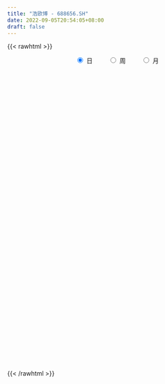 ```yaml
---
title: "浩欧博 - 688656.SH"
date: 2022-09-05T20:54:05+08:00
draft: false
---
```

{{< rawhtml >}}
    <div style="text-align: center">
        <label style="padding: 1rem;"><input style="margin-right: .5rem" type="radio" name="period" value="D" checked onclick="period_change(this)">日</label>
        <label style="padding: 1rem;"><input style="margin-right: .5rem" type="radio" name="period" value="W" onclick="period_change(this)">周</label>
        <label style="padding: 1rem;"><input style="margin-right: .5rem" type="radio" name="period" value="M" onclick="period_change(this)">月</label>
    </div>
    <div id="chart" style="height: 700px;"></div> 
    <script type="text/javascript">
        const D_v = [106938.63,86771.51,50455.41,55308.6,21034.96,28746.62,25458.85,25632.05,30503.75,17574.88,21785.47,12083.32,10961.25,22824.81,11603.17,21672.1,13607.01,10010.57,6517.27,9698.23,5530.31,6656.18,7438.11,7875.12,7034.29,8168.08,4395.05,6886.35,22790.47,27637.16,12638.19,9089.54,4117.82,7845.84,3503.39,5555.08,3936.27,1883.29,1987.29,1801.5,1339.53,2097.97,3035.4,1618.72,1981.7,8777.49,4596.33,5133.61,2124.32,2911.19,1692.29,2631.56,3484.88,2936.16,1909.68,1959.59,1095.56,1113.61,1912.0,3148.49,2379.1,1770.62,2689.6,4651.38,7385.64,6869.46,10470.73,9609.78,4886.67,5806.99,5048.98,4496.98,6642.95,4469.94,3022.97,5428.71,7508.45,5360.52,7056.73,10674.51,4937.72,6590.9,10056.84,5069.79,6926.53,5824.84,8679.08,8288.02,10094.78,6882.76,6838.73,7675.23,7810.35,6276.57,4318.59,4994.53,5764.84,5068.56,5515.96,3425.09,3723.95,4743.94,3657.74,6859.0,10247.34,9498.35,11815.22,6876.01,5971.15,7485.53,6154.94,6435.02,7148.07,10561.1,9917.28,11906.14,8601.13,5694.95,9937.59,9252.76,6957.85,7233.23,7847.06,4118.75,6128.79,4144.72,8344.81,8208.12,6331.82,7294.77,8408.46,5323.3,6976.72,6691.57,6219.98,7875.13,5869.01,6692.28,7911.71,6066.91,3076.23,3330.92,4056.1,3496.38,4572.7,4418.95,11756.72,18974.55,13221.12,6181.66,4927.94,7848.42,6045.1,4738.62,4828.15,3610.49,5643.09,3642.27,5508.09,4599.96,4010.37,3054.16,2690.78,4485.64,3995.18,3762.64,4400.06,4930.66,2607.89,1688.35,2169.61,6176.9,2872.19,4864.8,1501.51,1167.75,2138.48,3573.47,6494.06,3665.11,4223.66,2671.15,2310.92,3750.76,20073.22,5272.56,6539.45,4655.14,4903.37,4260.64,11107.61,15529.18,13197.88,10808.23,3515.92,2946.61,2614.87,2999.29,2354.78,2215.66,3771.65,5036.33,3222.33,4971.19,3139.4,3339.91,4466.29,2189.83,2955.85,2727.24,2237.95,3577.68,2474.76,3377.84,2011.67,4737.27,4574.59,3897.67,1579.71,1394.83,2874.38,3337.04,1672.5,2178.76,1772.83,1578.12,1996.98,4122.19,1536.29,5339.5,2245.63,1522.57,1436.96,1392.23,1988.89,3493.8,4092.97,5247.05,4823.1,3958.68,13975.95,5995.25,5509.8,5548.71,7194.1,5344.6,7448.62,5997.14,4832.45,9700.88,4696.52,5454.8,3404.98,2140.59,3157.18,10165.03,6828.64,2848.61,4134.97,4044.68,1516.9,2234.66,1614.3,2853.04,1865.83,1925.56,1624.33,2304.53,2510.69,3520.04,1634.01,2904.77,2450.13,1684.01,2716.6,1934.4,8024.41,4497.2,2458.68,2588.92,2706.15,2394.33,3864.58,3096.11,3819.11,4522.5,1958.93,3513.63,2208.97,1491.14,1981.41,1695.59,1984.65,1832.9,2527.05,3559.29,1933.39,2142.82,1830.61,2469.06,1705.61,1781.64,2309.8,2617.36,1822.64,1797.74,1655.95,1276.45,3730.05,6273.06,3021.01,3068.91,2577.88,2679.39,1632.68,2581.37,2751.25,3835.71,1644.39,1609.31,1305.27,4721.09,2793.08,1745.41,1208.76,1928.15,4812.88,1516.65,1352.91,950.81,1051.94,2173.97,1718.47,2040.21,3274.53,1529.26,1549.09,2011.1,1002.07,1682.63,1698.55,1223.58,1327.32,1136.08,1457.77,2394.09,8600.01,5312.21,4360.26,2659.95,5404.33,2176.59,3764.16,1788.71,2172.27,2479.06,2955.85,1337.85,3064.11,2363.87,2504.0,1396.71,3098.94,4818.68,3361.77,2348.22,1276.03,2170.62,1936.69,2351.43,2776.15,1795.33,3553.9,2929.87,1702.23,3603.82,1980.62,1531.08,2162.74,6103.72,3143.66,7623.71,9063.8,10836.12,8846.07,3548.7,4849.65,4672.24,3700.72,1910.25,2103.08,3812.87,4422.26,3221.25,2403.59,2816.19,4654.92,2986.03,2523.39,2499.46]
const D_histogram = [0.0,0.8302678063,0.8578854003,1.0497379836,0.7468721047,0.8813656923,1.2158345167,2.1499262986,2.7071799632,2.5237965988,2.6075786766,2.3022004813,1.7713235347,0.9403820631,0.1446623064,-0.721615026,-1.0764333033,-1.2529986034,-1.340188247,-1.4600984477,-1.4262539365,-1.3015823575,-0.7585140158,-0.0616290315,0.3308749866,0.5629613794,0.6650972414,0.4606561963,1.2422273183,0.8851431307,0.5732728075,0.1005672873,-0.3979798727,-1.0809643807,-1.5304917094,-2.0083031532,-2.1474710989,-2.1426041824,-2.2355600529,-2.0518383652,-1.7915524198,-1.3052148584,-1.0041225498,-0.86390419,-0.9045666371,-1.4590123753,-1.3413649869,-1.289948744,-1.3314924781,-1.3967330676,-1.2545192265,-1.0092089313,-0.6868647966,-0.3137007063,-0.0641003437,0.1959462111,0.3399715372,0.2338352862,0.2018480149,0.45495437,0.4072159314,0.3958500281,0.4203770318,0.5704562893,0.984067377,1.1987818972,1.6188211536,1.7774463438,1.8249497243,1.8880519081,1.6150863283,1.3961024853,1.0054616704,0.5637065756,0.1322084238,-0.1090836691,-0.4671496242,-0.4612045148,-0.3061368761,-0.0414207434,0.0491330771,0.0977803294,0.4313712321,0.6545018314,0.6165199769,0.5271447046,0.7140891968,0.7545587549,0.9686899302,1.1812330435,1.1881318452,0.971169701,0.7200587239,0.407374105,0.4289381941,0.1065102204,-0.2444727027,-0.4048585459,-0.7568160588,-0.9304268374,-1.229920632,-1.3677267948,-1.2936551973,-0.987523446,-1.0264560012,-1.0698803617,-1.4177300345,-1.4633089115,-1.2294664965,-1.2166794746,-0.9784967949,-0.6852392409,-0.3731875994,0.1246745809,0.27610347,0.8029896285,0.8401421753,0.7132573568,0.5313407845,0.2702880484,0.1513925312,-0.1303373117,-0.4671539145,-0.5504660688,-0.637743194,-0.5925650484,-0.7500110232,-1.0008823307,-1.299983938,-1.5519607853,-1.6970276901,-1.6289577272,-1.4009880784,-1.1702603675,-0.8393799725,-0.6424001611,-0.4775817079,-0.4598119528,-0.1754377176,0.0815657195,0.2828663321,0.3940220851,0.3653705656,0.5063067713,0.5554567319,0.5891830497,0.7039432363,0.3557994601,0.1733831316,0.017216924,-0.0288332972,0.0419253356,-0.0246765764,0.020818083,-0.0171075153,0.0446793089,0.0092698708,0.0226266437,0.1583329906,0.3236839049,0.3961014882,0.4253546911,0.4307939158,0.3568605134,0.317288673,0.2591237686,0.1515584687,0.1134115953,0.083501836,0.0984231399,0.1078901515,0.2752932046,0.3031791022,0.1827532674,0.1545925371,0.1987873805,0.256207327,0.3783111191,0.5579450747,0.7138098425,0.8086028699,0.7147153933,0.7247539747,0.6981977405,0.899946968,0.967323142,0.9115550086,0.8336932628,0.6261024764,0.3543133982,0.3677945312,0.5502362282,0.6828950417,0.599703506,0.5061070832,0.3995312112,0.2129151463,0.2228305942,0.2113107832,0.1903070945,0.1863625771,0.2062941472,0.0954478343,0.1590290986,0.2057127802,0.220382165,0.1384094766,0.0470701608,-0.005253972,-0.0476000207,-0.1126343151,-0.136530933,-0.1943443277,-0.3388655542,-0.4636529916,-0.5805987056,-0.7706912596,-0.9144990521,-0.9213942802,-0.8463956285,-0.6856938576,-0.6210880162,-0.508279843,-0.4057523922,-0.3153949188,-0.2947572648,-0.3558811131,-0.1260025307,-0.0107576494,-0.0984623806,-0.1483676182,-0.1167433999,-0.0328571035,0.036705646,0.1324891947,0.3095837611,0.3942743869,0.527390671,0.5780180452,0.5863732876,0.6883504556,0.6334095706,0.7112955031,0.6306052599,0.6358336993,0.474934617,0.1713134285,0.0803039657,-0.2347029028,-0.7087967814,-1.0748928749,-1.1372294382,-1.1698797535,-1.2089014532,-1.0811897742,-1.3503430518,-1.4809139811,-1.4020850444,-1.3722726715,-1.3645981151,-1.2647066155,-1.0876712721,-0.8531307083,-0.6114046554,-0.4345271155,-0.2472267776,-0.1449735314,0.0342374323,0.1303196958,0.2436313511,0.3369960739,0.3534837798,0.3909540938,0.3385268488,0.3504311616,0.2882772364,-0.0002123068,-0.1774011621,-0.1928112503,-0.0653691353,0.0238246753,-0.0828870779,-0.1023891959,0.0189031877,0.1690727448,0.3922639548,0.4871709317,0.5064352978,0.5067566811,0.4474462269,0.3509344937,0.3144990765,0.2798972831,0.3025039011,0.260813897,0.2423181609,0.192190533,0.0740104257,-0.0795207922,-0.1359370623,-0.2450026271,-0.1944443638,-0.160915942,-0.0762728631,0.0061503019,0.0751891719,0.0592963853,0.0240532447,-0.0802378922,-0.358726784,-0.4540143339,-0.4424847968,-0.2691501214,-0.1228493705,0.0074140079,0.1188654225,0.3087771493,0.4459477684,0.549512287,0.6278843864,0.630681881,0.6898257217,0.6838871946,0.6844103149,0.6790998419,0.689285216,0.6068844,0.5025739136,0.3760899979,0.3027464743,0.2448052581,0.2934474659,0.3744047126,0.5043425047,0.6697828343,0.6685867818,0.566590541,0.3754758299,0.2442416504,0.1217625493,0.0121903504,-0.0484761657,-0.0822187642,-0.0556482555,-0.0506147699,-0.1115592599,0.1329306416,0.186875265,0.2508767476,0.2981095132,0.212337469,0.0574237652,-0.0741243887,-0.2197004442,-0.23638698,-0.2308631563,-0.2341560527,-0.2601377362,-0.2939181661,-0.2580320142,-0.3412319922,-0.3343894726,-0.3409060452,-0.4255148414,-0.4521950777,-0.4426902554,-0.374894902,-0.2911326021,-0.2712893678,-0.235771713,-0.226853873,-0.1758464728,-0.043295357,0.0090714661,0.0320270324,-0.0515201949,-0.0990449989,-0.1091492175,-0.0178011119,0.1847177832,0.3290926662,0.499543177,0.6309529874,0.8686885615,0.8306018638,0.7486502484,0.605418598,0.5052112203,0.3365166255,0.1846641375,0.0451638374,-0.1304385829,-0.3306536273,-0.4386814853,-0.4695018255,-0.4996602008,-0.5477437199,-0.6071223954,-0.5357052558,-0.4850243891]
const D_fast = [0.0,1.0378347578,1.2799237019,1.7342107812,1.6180629284,1.9728979391,2.6113253926,4.0828987492,5.3169474047,5.7645131899,6.5001899369,6.7703618619,6.682315799,6.0864698432,5.326915663,4.2802345742,3.656307971,3.1664930201,2.7442563147,2.2593215021,1.9366025292,1.7358785188,2.0893183565,2.7707960829,3.2460188477,3.6188455853,3.8872557577,3.7979787616,4.8901067133,4.7543083083,4.585756187,4.1381924886,3.5401503604,2.5869247572,1.7547745011,0.7748872691,0.0988515487,-0.4319325804,-1.0837784641,-1.4130163677,-1.6006185273,-1.4405846806,-1.3905230094,-1.4662806971,-1.7330848034,-2.6522836355,-2.8699774937,-3.1410484369,-3.5154652906,-3.9298891469,-4.1013051125,-4.1082970501,-3.9576691145,-3.6629302008,-3.4293549242,-3.1203218166,-2.8913036062,-2.9389810356,-2.9205063032,-2.5536613556,-2.4995958114,-2.4119992076,-2.282377946,-1.9896846162,-1.3300566841,-0.8156466897,0.0090978551,0.6120846312,1.1158254429,1.6509406037,1.781746606,1.9117883843,1.7725129869,1.4716845361,1.0732384902,0.80467548,0.3298221189,0.2204660997,0.2989995193,0.5533604661,0.6561975559,0.7292898905,1.1707236013,1.5574796584,1.6736277982,1.716038702,2.0815054934,2.3106147402,2.7669183981,3.2747697722,3.5787015352,3.6045318163,3.5334355202,3.3225944275,3.4513930651,3.1555926466,2.7434915477,2.481891068,1.9407295404,1.5345120526,0.9275380999,0.4478002384,0.1984580365,0.2577089264,-0.0378376292,-0.34873208,-1.0510142614,-1.4624203664,-1.5359445755,-1.8273274222,-1.8337689412,-1.7118211975,-1.4930664559,-0.9640356303,-0.7435808738,-0.0159473081,0.2312407825,0.2826703032,0.2335889271,0.0401082031,-0.0409391813,-0.3552533522,-0.8088584337,-1.0297871051,-1.2765000288,-1.3794631453,-1.7244118759,-2.225503766,-2.8496013578,-3.4895684014,-4.0588922288,-4.3980616977,-4.5203390686,-4.5821764495,-4.4611410477,-4.4247612765,-4.3793382503,-4.4765214833,-4.2360066775,-3.9586118105,-3.6865946149,-3.4769333407,-3.4142422188,-3.1467293203,-2.9587151767,-2.7776930964,-2.4869471008,-2.7461410119,-2.8852115575,-3.0370735342,-3.0903320796,-3.0090921129,-3.081863169,-3.0311639888,-3.073366466,-3.0004098147,-3.0335017851,-3.0144883512,-2.8391987566,-2.5929268661,-2.4214839108,-2.285892035,-2.1727543315,-2.1574726055,-2.1177222777,-2.1111062399,-2.1807819227,-2.1905758972,-2.1996101976,-2.1600831087,-2.1236435592,-1.8874172049,-1.7837365318,-1.8584740497,-1.8479866458,-1.7540949573,-1.632623179,-1.4159416071,-1.0968213829,-0.7625041545,-0.4655604096,-0.3807690379,-0.1895419627,-0.0415487618,0.3851872077,0.6943941672,0.8665147859,0.9970763558,0.9460111885,0.7628004599,0.8682302257,1.1882309797,1.4916135537,1.5583478945,1.5912782425,1.5845851733,1.4511978949,1.5168209914,1.5581288762,1.5847019612,1.627348088,1.6988531949,1.6118688405,1.7152073795,1.8133192562,1.8830841823,1.835713863,1.7561420874,1.7025044616,1.6482584077,1.5550655346,1.4970361834,1.3906367068,1.1613990917,0.9206984065,0.658603016,0.2758376472,-0.0965949084,-0.3338387066,-0.470438962,-0.4811606555,-0.5718268181,-0.5860886057,-0.5849992529,-0.5734905092,-0.6265421715,-0.7766362981,-0.5782583483,-0.4657028794,-0.5780232057,-0.6650203479,-0.6625819795,-0.586909959,-0.508170798,-0.3792649506,-0.1247744439,0.0584847786,0.3234487304,0.518580616,0.6735291802,0.9475939622,1.0510054698,1.3067152781,1.3836763499,1.547863214,1.5056977861,1.2449049547,1.1739714833,0.8002888891,0.1489958151,-0.4858234972,-0.8324674199,-1.1575876737,-1.4988347366,-1.6414205012,-2.2481595418,-2.7489589663,-3.0206512907,-3.3339070857,-3.667382058,-3.8836672123,-3.9785496869,-3.9572918002,-3.8684169112,-3.8001711502,-3.6746775066,-3.6086676434,-3.4208973215,-3.2922351341,-3.118015641,-2.9404018997,-2.8355432489,-2.7003344114,-2.6681299442,-2.568617841,-2.5587024571,-2.847245077,-3.0687842228,-3.1323971236,-3.0212972924,-2.9261473131,-3.0535808356,-3.0986802526,-2.9726620722,-2.7802243288,-2.4589671302,-2.2422674203,-2.0963942298,-1.9693836761,-1.9168325737,-1.9256106835,-1.8834213315,-1.8480488041,-1.7498162108,-1.7263027407,-1.6842189366,-1.6862989313,-1.7859764322,-1.9593878481,-2.0497883838,-2.2201046053,-2.218157433,-2.2248579967,-2.1592831336,-2.0753223931,-1.9874862302,-1.9885549204,-2.0177847498,-2.1421353598,-2.5103059475,-2.719097081,-2.818188743,-2.7121415979,-2.5965531897,-2.4644363093,-2.3232685391,-2.056162525,-1.8075049638,-1.5665623735,-1.3312191774,-1.1707512126,-0.9391509415,-0.77411767,-0.6024919709,-0.4380274834,-0.2555208053,-0.1862005213,-0.1648675293,-0.1973289455,-0.1949858506,-0.1917257522,-0.069721678,0.1048367468,0.3608601652,0.6937462033,0.8596968463,0.8993482407,0.8021024871,0.7319287202,0.6398902564,0.5333656451,0.4605800876,0.406282798,0.4189412429,0.411321036,0.322486731,0.6002092929,0.7008727326,0.827593402,0.9493535459,0.9166658689,0.7761081064,0.6260288554,0.4255276888,0.349744408,0.2975524427,0.2357205331,0.1447044156,0.0374444441,0.0088225924,-0.1596853836,-0.2364402322,-0.3281833161,-0.5191708226,-0.6588998284,-0.7600675698,-0.785995942,-0.7750167927,-0.8229959002,-0.8464211737,-0.8942168019,-0.88717102,-0.7654437434,-0.7108090538,-0.6798467294,-0.7762740054,-0.8485600592,-0.8859515821,-0.7990537544,-0.5503554136,-0.3237073641,-0.028371059,0.2607769983,0.7156847128,0.8852484809,0.9904594277,0.9985824267,1.0246778541,0.9401124157,0.8344259621,0.7062166214,0.4980045553,0.2151261041,-0.0025721253,-0.1507679218,-0.3058413473,-0.4908607964,-0.7020200708,-0.764529245,-0.8351044757]
const D_slow = [0.0,0.2075669516,0.4220383016,0.6844727975,0.8711908237,1.0915322468,1.395490876,1.9329724506,2.6097674414,3.2407165911,3.8926112603,4.4681613806,4.9109922643,5.14608778,5.1822533566,5.0018496002,4.7327412743,4.4194916235,4.0844445617,3.7194199498,3.3628564657,3.0374608763,2.8478323723,2.8324251145,2.9151438611,3.0558842059,3.2221585163,3.3373225654,3.647879395,3.8691651776,4.0124833795,4.0376252013,3.9381302331,3.667889138,3.2852662106,2.7831904223,2.2463226476,1.710671602,1.1517815888,0.6388219975,0.1909338925,-0.1353698221,-0.3864004596,-0.6023765071,-0.8285181663,-1.1932712602,-1.5286125069,-1.8510996929,-2.1839728124,-2.5331560793,-2.846785886,-3.0990881188,-3.2708043179,-3.3492294945,-3.3652545804,-3.3162680277,-3.2312751434,-3.1728163218,-3.1223543181,-3.0086157256,-2.9068117427,-2.8078492357,-2.7027549778,-2.5601409055,-2.3141240612,-2.0144285869,-1.6097232985,-1.1653617126,-0.7091242815,-0.2371113044,0.1666602776,0.515685899,0.7670513166,0.9079779605,0.9410300664,0.9137591491,0.7969717431,0.6816706144,0.6051363954,0.5947812095,0.6070644788,0.6315095612,0.7393523692,0.902977827,1.0571078212,1.1888939974,1.3674162966,1.5560559853,1.7982284679,2.0935367287,2.39056969,2.6333621153,2.8133767963,2.9152203225,3.022454871,3.0490824261,2.9879642505,2.886749614,2.6975455993,2.4649388899,2.1574587319,1.8155270332,1.4921132339,1.2452323724,0.9886183721,0.7211482817,0.366715773,0.0008885452,-0.306478079,-0.6106479476,-0.8552721463,-1.0265819566,-1.1198788564,-1.0887102112,-1.0196843437,-0.8189369366,-0.6089013928,-0.4305870536,-0.2977518574,-0.2301798453,-0.1923317125,-0.2249160405,-0.3417045191,-0.4793210363,-0.6387568348,-0.7868980969,-0.9744008527,-1.2246214354,-1.5496174199,-1.9376076162,-2.3618645387,-2.7691039705,-3.1193509901,-3.411916082,-3.6217610751,-3.7823611154,-3.9017565424,-4.0167095306,-4.06056896,-4.0401775301,-3.969460947,-3.8709554258,-3.7796127844,-3.6530360916,-3.5141719086,-3.3668761462,-3.1908903371,-3.1019404721,-3.0585946892,-3.0542904582,-3.0614987825,-3.0510174486,-3.0571865926,-3.0519820719,-3.0562589507,-3.0450891235,-3.0427716558,-3.0371149949,-2.9975317472,-2.916610771,-2.817585399,-2.7112467262,-2.6035482472,-2.5143331189,-2.4350109506,-2.3702300085,-2.3323403913,-2.3039874925,-2.2831120335,-2.2585062486,-2.2315337107,-2.1627104095,-2.086915634,-2.0412273171,-2.0025791829,-1.9528823377,-1.888830506,-1.7942527262,-1.6547664576,-1.4763139969,-1.2741632795,-1.0954844312,-0.9142959375,-0.7397465023,-0.5147597603,-0.2729289748,-0.0450402227,0.163383093,0.3199087121,0.4084870617,0.5004356945,0.6379947515,0.808718512,0.9586443885,1.0851711593,1.1850539621,1.2382827486,1.2939903972,1.346818093,1.3943948666,1.4409855109,1.4925590477,1.5164210063,1.5561782809,1.607606476,1.6627020172,1.6973043864,1.7090719266,1.7077584336,1.6958584284,1.6676998496,1.6335671164,1.5849810345,1.5002646459,1.384351398,1.2392017216,1.0465289067,0.8179041437,0.5875555737,0.3759566665,0.2045332021,0.0492611981,-0.0778087627,-0.1792468607,-0.2580955904,-0.3317849066,-0.4207551849,-0.4522558176,-0.4549452299,-0.4795608251,-0.5166527296,-0.5458385796,-0.5540528555,-0.544876444,-0.5117541453,-0.434358205,-0.3357896083,-0.2039419406,-0.0594374293,0.0871558926,0.2592435066,0.4175958992,0.595419775,0.75307109,0.9120295148,1.030763169,1.0735915262,1.0936675176,1.0349917919,0.8577925965,0.5890693778,0.3047620182,0.0122920799,-0.2899332834,-0.560230727,-0.8978164899,-1.2680449852,-1.6185662463,-1.9616344142,-2.302783943,-2.6189605968,-2.8908784149,-3.1041610919,-3.2570122558,-3.3656440347,-3.4274507291,-3.4636941119,-3.4551347538,-3.4225548299,-3.3616469921,-3.2773979736,-3.1890270287,-3.0912885052,-3.006656793,-2.9190490026,-2.8469796935,-2.8470327702,-2.8913830607,-2.9395858733,-2.9559281571,-2.9499719883,-2.9706937578,-2.9962910568,-2.9915652598,-2.9492970736,-2.8512310849,-2.729438352,-2.6028295276,-2.4761403573,-2.3642788006,-2.2765451772,-2.197920408,-2.1279460872,-2.052320112,-1.9871166377,-1.9265370975,-1.8784894642,-1.8599868578,-1.8798670559,-1.9138513215,-1.9751019782,-2.0237130692,-2.0639420547,-2.0830102705,-2.081472695,-2.062675402,-2.0478513057,-2.0418379945,-2.0618974676,-2.1515791636,-2.265082747,-2.3757039462,-2.4429914766,-2.4737038192,-2.4718503172,-2.4421339616,-2.3649396743,-2.2534527322,-2.1160746604,-1.9591035638,-1.8014330936,-1.6289766632,-1.4580048645,-1.2869022858,-1.1171273253,-0.9448060213,-0.7930849213,-0.6674414429,-0.5734189435,-0.4977323249,-0.4365310104,-0.3631691439,-0.2695679657,-0.1434823396,0.023963369,0.1911100645,0.3327576997,0.4266266572,0.4876870698,0.5181277071,0.5211752947,0.5090562533,0.4885015622,0.4745894984,0.4619358059,0.4340459909,0.4672786513,0.5139974676,0.5767166545,0.6512440327,0.7043284,0.7186843413,0.7001532441,0.645228133,0.586131388,0.528415599,0.4698765858,0.4048421517,0.3313626102,0.2668546067,0.1815466086,0.0979492405,0.0127227292,-0.0936559812,-0.2067047506,-0.3173773145,-0.41110104,-0.4838841905,-0.5517065325,-0.6106494607,-0.6673629289,-0.7113245472,-0.7221483864,-0.7198805199,-0.7118737618,-0.7247538105,-0.7495150602,-0.7768023646,-0.7812526426,-0.7350731968,-0.6528000302,-0.527914236,-0.3701759891,-0.1530038488,0.0546466172,0.2418091793,0.3931638288,0.5194666338,0.6035957902,0.6497618246,0.661052784,0.6284431382,0.5457797314,0.4361093601,0.3187339037,0.1938188535,0.0568829235,-0.0948976753,-0.2288239893,-0.3500800865]
const D_data = [['2021-01-13', 65.5, 64.0, 61.63, 75.88],['2021-01-14', 66.0, 77.01, 65.98, 82.89],['2021-01-15', 71.85, 70.0, 68.33, 79.11],['2021-01-18', 65.99, 73.5, 61.68, 74.8],['2021-01-19', 69.9, 67.83, 67.75, 72.68],['2021-01-20', 68.9, 73.65, 65.94, 75.5],['2021-01-21', 74.0, 78.45, 70.0, 83.93],['2021-01-22', 77.69, 91.0, 77.45, 91.0],['2021-01-25', 92.0, 92.6, 85.2, 95.99],['2021-01-26', 91.79, 86.85, 85.0, 95.6],['2021-01-27', 86.86, 92.5, 83.5, 94.8],['2021-01-28', 93.0, 89.59, 86.0, 93.9],['2021-01-29', 89.6, 86.8, 86.3, 92.6],['2021-02-01', 86.8, 81.15, 78.51, 87.79],['2021-02-02', 80.7, 78.35, 77.02, 84.33],['2021-02-03', 77.12, 73.45, 71.18, 78.63],['2021-02-04', 73.14, 76.52, 73.14, 79.0],['2021-02-05', 76.52, 77.03, 75.25, 79.66],['2021-02-08', 80.0, 77.0, 73.5, 80.11],['2021-02-09', 74.5, 75.46, 74.5, 78.43],['2021-02-10', 75.98, 76.5, 75.0, 77.27],['2021-02-18', 77.5, 77.43, 76.5, 79.38],['2021-02-19', 78.6, 84.08, 77.0, 85.65],['2021-02-22', 84.0, 89.45, 83.02, 89.8],['2021-02-23', 89.45, 89.11, 83.58, 90.48],['2021-02-24', 87.16, 89.58, 87.12, 92.79],['2021-02-25', 89.58, 89.8, 88.01, 90.95],['2021-02-26', 88.0, 86.6, 84.0, 89.9],['2021-03-01', 87.56, 101.71, 87.56, 102.98],['2021-03-02', 101.42, 89.98, 86.36, 101.99],['2021-03-03', 86.9, 89.88, 84.0, 91.88],['2021-03-04', 87.83, 86.58, 84.4, 89.74],['2021-03-05', 83.66, 84.07, 83.28, 87.25],['2021-03-08', 84.74, 78.5, 78.35, 86.38],['2021-03-09', 78.12, 77.8, 77.43, 83.32],['2021-03-10', 78.89, 73.94, 72.52, 80.0],['2021-03-11', 72.49, 75.2, 71.23, 77.33],['2021-03-12', 75.74, 75.2, 74.0, 76.48],['2021-03-15', 74.46, 72.18, 71.5, 74.88],['2021-03-16', 72.7, 74.3, 72.41, 74.88],['2021-03-17', 73.6, 74.98, 73.05, 75.31],['2021-03-18', 74.36, 78.6, 73.58, 78.99],['2021-03-19', 78.6, 77.45, 76.53, 79.99],['2021-03-22', 76.81, 75.81, 75.7, 78.88],['2021-03-23', 76.0, 73.0, 73.0, 76.0],['2021-03-24', 72.71, 63.85, 60.58, 73.35],['2021-03-25', 64.84, 69.77, 62.26, 70.5],['2021-03-26', 69.66, 68.1, 64.56, 69.95],['2021-03-29', 67.98, 65.62, 64.5, 68.75],['2021-03-30', 65.8, 63.6, 63.16, 66.01],['2021-03-31', 64.5, 64.96, 62.4, 65.5],['2021-04-01', 66.0, 65.97, 62.82, 66.28],['2021-04-02', 65.32, 67.34, 64.97, 67.45],['2021-04-06', 68.0, 68.99, 66.36, 69.65],['2021-04-07', 68.32, 68.5, 68.31, 70.0],['2021-04-08', 68.58, 69.59, 68.19, 69.59],['2021-04-09', 70.0, 68.98, 67.6, 70.0],['2021-04-12', 68.0, 65.72, 65.33, 68.68],['2021-04-13', 64.15, 66.0, 64.15, 68.36],['2021-04-14', 66.7, 70.0, 66.15, 71.91],['2021-04-15', 70.0, 66.71, 66.03, 70.0],['2021-04-16', 66.17, 66.92, 66.01, 68.5],['2021-04-19', 66.36, 67.34, 64.91, 67.83],['2021-04-20', 67.0, 69.41, 67.0, 73.99],['2021-04-21', 68.22, 74.52, 68.22, 76.55],['2021-04-22', 77.0, 74.3, 73.21, 79.8],['2021-04-23', 74.3, 79.47, 72.27, 81.77],['2021-04-26', 80.87, 78.93, 78.33, 83.8],['2021-04-27', 78.93, 79.41, 77.3, 81.86],['2021-04-28', 78.61, 81.33, 78.35, 82.97],['2021-04-29', 80.99, 77.95, 77.88, 82.82],['2021-04-30', 78.11, 78.55, 77.63, 80.78],['2021-05-06', 78.65, 75.8, 74.0, 79.94],['2021-05-07', 76.0, 73.65, 73.0, 78.35],['2021-05-10', 73.66, 71.82, 70.58, 73.72],['2021-05-11', 71.81, 72.52, 68.69, 72.87],['2021-05-12', 72.4, 69.32, 68.14, 72.4],['2021-05-13', 68.88, 72.66, 68.28, 73.39],['2021-05-14', 72.1, 74.75, 70.25, 76.65],['2021-05-17', 74.7, 77.21, 73.51, 79.96],['2021-05-18', 77.21, 76.08, 75.05, 78.4],['2021-05-19', 77.3, 76.08, 74.36, 79.78],['2021-05-20', 75.0, 81.0, 75.0, 83.49],['2021-05-21', 81.3, 81.68, 80.2, 82.4],['2021-05-24', 82.5, 79.56, 76.67, 83.02],['2021-05-25', 79.56, 79.19, 78.88, 81.52],['2021-05-26', 79.0, 83.6, 78.0, 83.6],['2021-05-27', 83.22, 83.18, 80.02, 83.7],['2021-05-28', 82.42, 86.98, 82.42, 88.49],['2021-05-31', 87.88, 89.26, 86.01, 89.68],['2021-06-01', 89.0, 88.55, 87.88, 92.49],['2021-06-02', 89.0, 86.4, 84.77, 89.32],['2021-06-03', 86.0, 85.77, 85.65, 91.01],['2021-06-04', 82.33, 84.33, 82.3, 86.2],['2021-06-07', 84.4, 88.49, 83.63, 89.0],['2021-06-08', 88.49, 84.01, 83.51, 88.99],['2021-06-09', 83.99, 82.2, 81.05, 87.27],['2021-06-10', 81.92, 83.36, 81.92, 86.0],['2021-06-11', 84.15, 79.5, 79.1, 84.18],['2021-06-15', 79.5, 80.0, 78.51, 81.98],['2021-06-16', 79.99, 76.6, 76.41, 81.15],['2021-06-17', 77.65, 76.68, 75.69, 77.65],['2021-06-18', 76.77, 78.33, 76.03, 78.8],['2021-06-21', 77.9, 81.55, 76.85, 83.66],['2021-06-22', 81.6, 77.3, 76.76, 82.88],['2021-06-23', 77.0, 76.3, 75.55, 78.5],['2021-06-24', 76.58, 70.5, 70.5, 77.57],['2021-06-25', 70.0, 72.09, 69.9, 73.11],['2021-06-28', 72.09, 75.0, 71.77, 75.47],['2021-06-29', 74.01, 71.85, 71.5, 76.25],['2021-06-30', 72.0, 74.37, 70.94, 75.29],['2021-07-01', 74.4, 75.7, 73.5, 77.8],['2021-07-02', 75.9, 77.0, 74.37, 77.88],['2021-07-05', 77.0, 81.27, 76.06, 82.82],['2021-07-06', 81.0, 78.7, 77.19, 83.33],['2021-07-07', 77.65, 85.55, 77.65, 87.88],['2021-07-08', 84.94, 81.5, 81.07, 86.11],['2021-07-09', 81.55, 79.75, 79.02, 82.3],['2021-07-12', 79.77, 78.67, 76.2, 80.12],['2021-07-13', 78.15, 76.76, 74.8, 79.29],['2021-07-14', 76.05, 77.65, 75.41, 78.69],['2021-07-15', 77.05, 74.5, 73.66, 77.11],['2021-07-16', 74.69, 71.85, 71.19, 74.97],['2021-07-19', 71.8, 73.42, 71.0, 73.75],['2021-07-20', 73.33, 72.35, 70.79, 74.68],['2021-07-21', 71.98, 73.3, 71.85, 73.67],['2021-07-22', 73.29, 69.79, 69.79, 73.31],['2021-07-23', 69.5, 66.65, 65.6, 69.88],['2021-07-26', 67.35, 63.43, 61.07, 67.35],['2021-07-27', 63.72, 61.13, 61.0, 65.24],['2021-07-28', 61.13, 59.78, 58.28, 61.9],['2021-07-29', 60.5, 60.54, 60.2, 61.91],['2021-07-30', 60.72, 61.71, 58.45, 62.6],['2021-08-02', 61.77, 61.49, 59.41, 62.35],['2021-08-03', 61.49, 62.96, 60.94, 63.55],['2021-08-04', 62.82, 61.59, 60.3, 63.01],['2021-08-05', 61.2, 61.17, 60.1, 62.79],['2021-08-06', 61.23, 58.88, 58.67, 61.31],['2021-08-09', 58.25, 62.21, 58.25, 62.51],['2021-08-10', 62.21, 62.72, 61.46, 64.5],['2021-08-11', 62.5, 62.84, 61.73, 63.35],['2021-08-12', 62.23, 62.27, 62.23, 63.64],['2021-08-13', 61.83, 60.5, 59.76, 62.38],['2021-08-16', 60.5, 62.75, 60.5, 63.15],['2021-08-17', 62.36, 62.03, 61.38, 64.62],['2021-08-18', 61.51, 62.03, 60.04, 63.1],['2021-08-19', 65.0, 63.5, 63.1, 66.88],['2021-08-20', 64.0, 57.04, 56.13, 64.0],['2021-08-23', 56.05, 57.45, 54.18, 57.79],['2021-08-24', 56.4, 56.5, 55.4, 57.26],['2021-08-25', 56.1, 56.89, 55.71, 57.58],['2021-08-26', 56.9, 57.99, 56.11, 59.59],['2021-08-27', 57.99, 55.85, 55.5, 58.39],['2021-08-30', 55.85, 56.76, 55.85, 58.4],['2021-08-31', 56.93, 55.3, 55.1, 57.33],['2021-09-01', 55.9, 56.19, 54.63, 56.5],['2021-09-02', 56.81, 54.63, 54.21, 56.81],['2021-09-03', 54.77, 54.76, 54.25, 55.7],['2021-09-06', 55.0, 56.34, 54.55, 56.95],['2021-09-07', 56.34, 57.3, 54.5, 57.6],['2021-09-08', 56.83, 56.66, 56.57, 57.74],['2021-09-09', 56.82, 56.33, 55.57, 57.0],['2021-09-10', 57.0, 56.09, 55.3, 57.0],['2021-09-13', 56.28, 54.86, 54.61, 56.28],['2021-09-14', 55.18, 54.9, 54.87, 56.34],['2021-09-15', 55.37, 54.29, 53.52, 55.37],['2021-09-16', 53.98, 53.05, 52.85, 54.42],['2021-09-17', 52.68, 53.3, 51.51, 53.62],['2021-09-22', 52.96, 52.97, 52.17, 53.89],['2021-09-23', 53.28, 53.24, 52.76, 53.55],['2021-09-24', 53.77, 53.0, 52.73, 53.86],['2021-09-27', 53.24, 55.3, 52.13, 55.47],['2021-09-28', 55.0, 54.01, 53.71, 55.48],['2021-09-29', 53.8, 51.8, 51.4, 53.81],['2021-09-30', 51.98, 52.4, 51.22, 52.7],['2021-10-08', 53.3, 53.21, 52.21, 53.53],['2021-10-11', 53.0, 53.56, 52.99, 54.47],['2021-10-12', 54.07, 54.85, 53.32, 55.3],['2021-10-13', 55.09, 56.52, 54.71, 58.18],['2021-10-14', 56.12, 57.42, 55.7, 57.5],['2021-10-15', 58.38, 57.75, 56.0, 58.38],['2021-10-18', 57.5, 55.83, 55.53, 58.18],['2021-10-19', 55.98, 57.34, 55.43, 57.46],['2021-10-20', 57.35, 57.29, 56.12, 57.98],['2021-10-21', 57.48, 61.18, 57.48, 63.12],['2021-10-22', 61.53, 60.92, 59.5, 62.39],['2021-10-25', 60.4, 60.14, 58.57, 61.24],['2021-10-26', 59.56, 60.21, 58.02, 61.19],['2021-10-27', 59.62, 58.43, 57.35, 60.29],['2021-10-28', 58.01, 56.77, 56.21, 58.01],['2021-10-29', 56.8, 60.0, 55.71, 60.38],['2021-11-01', 59.5, 63.1, 59.23, 63.1],['2021-11-02', 62.5, 63.93, 62.42, 64.3],['2021-11-03', 64.2, 62.0, 61.45, 65.01],['2021-11-04', 62.3, 61.98, 60.88, 62.73],['2021-11-05', 62.25, 61.8, 60.91, 62.62],['2021-11-08', 61.65, 60.42, 59.59, 62.11],['2021-11-09', 60.32, 62.76, 60.0, 62.95],['2021-11-10', 62.38, 62.85, 61.77, 63.31],['2021-11-11', 62.4, 63.0, 62.4, 63.7],['2021-11-12', 62.66, 63.5, 61.88, 63.88],['2021-11-15', 63.78, 64.21, 63.26, 65.56],['2021-11-16', 64.7, 62.66, 62.12, 64.85],['2021-11-17', 62.11, 65.04, 62.1, 65.72],['2021-11-18', 65.5, 65.5, 63.87, 65.8],['2021-11-19', 65.5, 65.67, 64.43, 66.62],['2021-11-22', 65.7, 64.66, 64.06, 65.88],['2021-11-23', 65.27, 64.39, 63.87, 65.27],['2021-11-24', 64.5, 64.75, 64.0, 65.6],['2021-11-25', 65.0, 64.84, 63.67, 65.68],['2021-11-26', 64.85, 64.44, 63.43, 65.1],['2021-11-29', 64.43, 64.85, 63.53, 65.5],['2021-11-30', 64.85, 64.3, 63.8, 66.3],['2021-12-01', 63.92, 62.67, 62.67, 64.28],['2021-12-02', 62.55, 62.07, 61.61, 63.48],['2021-12-03', 62.48, 61.28, 60.3, 62.49],['2021-12-06', 61.65, 59.15, 58.17, 61.65],['2021-12-07', 58.96, 58.28, 56.9, 59.77],['2021-12-08', 58.7, 58.95, 58.06, 59.35],['2021-12-09', 59.48, 59.52, 58.46, 59.9],['2021-12-10', 59.52, 60.66, 59.03, 61.24],['2021-12-13', 61.29, 59.56, 59.1, 61.29],['2021-12-14', 59.16, 60.19, 59.16, 60.6],['2021-12-15', 60.19, 60.26, 59.61, 60.6],['2021-12-16', 59.82, 60.31, 59.17, 60.8],['2021-12-17', 60.23, 59.45, 59.13, 60.23],['2021-12-20', 59.39, 58.0, 57.58, 60.2],['2021-12-21', 58.0, 61.85, 57.61, 61.99],['2021-12-22', 61.73, 61.23, 60.61, 62.19],['2021-12-23', 61.03, 58.65, 57.72, 61.49],['2021-12-24', 58.47, 58.58, 57.34, 59.0],['2021-12-27', 58.0, 59.37, 57.5, 59.45],['2021-12-28', 59.0, 60.2, 58.83, 60.82],['2021-12-29', 60.4, 60.36, 59.7, 61.5],['2021-12-30', 60.4, 61.13, 59.93, 61.66],['2021-12-31', 61.13, 63.0, 61.13, 63.46],['2022-01-04', 63.08, 62.78, 61.61, 64.48],['2022-01-05', 63.14, 64.31, 60.0, 65.1],['2022-01-06', 63.99, 64.2, 63.0, 64.87],['2022-01-07', 64.3, 64.3, 64.09, 65.68],['2022-01-10', 64.3, 66.31, 64.01, 69.3],['2022-01-11', 66.65, 65.05, 64.86, 67.29],['2022-01-12', 65.0, 67.39, 64.15, 67.47],['2022-01-13', 68.0, 66.03, 66.01, 69.29],['2022-01-14', 65.7, 67.53, 65.7, 67.89],['2022-01-17', 67.77, 65.61, 65.31, 67.8],['2022-01-18', 65.61, 62.97, 61.99, 65.62],['2022-01-19', 63.13, 64.82, 62.65, 65.57],['2022-01-20', 65.65, 61.0, 61.0, 65.99],['2022-01-21', 61.0, 56.62, 56.2, 61.0],['2022-01-24', 56.62, 55.08, 54.7, 56.62],['2022-01-25', 55.5, 56.9, 53.6, 57.37],['2022-01-26', 57.64, 56.11, 54.9, 57.64],['2022-01-27', 57.52, 54.86, 54.81, 57.52],['2022-01-28', 55.82, 56.21, 54.08, 56.74],['2022-02-07', 55.58, 49.77, 49.55, 55.58],['2022-02-08', 49.01, 49.13, 48.05, 50.25],['2022-02-09', 49.1, 50.25, 48.87, 50.49],['2022-02-10', 50.48, 48.56, 48.3, 50.67],['2022-02-11', 48.74, 46.98, 46.6, 48.74],['2022-02-14', 47.44, 47.02, 46.59, 47.71],['2022-02-15', 47.0, 47.4, 46.7, 47.71],['2022-02-16', 47.5, 48.03, 47.02, 48.39],['2022-02-17', 48.03, 48.37, 47.68, 48.69],['2022-02-18', 48.47, 47.8, 47.19, 48.48],['2022-02-21', 47.51, 48.16, 47.31, 48.99],['2022-02-22', 47.68, 47.23, 46.9, 47.97],['2022-02-23', 47.6, 48.42, 47.16, 48.8],['2022-02-24', 48.26, 47.7, 47.02, 49.93],['2022-02-25', 47.84, 48.15, 47.71, 49.01],['2022-02-28', 48.15, 48.22, 47.26, 48.85],['2022-03-01', 48.78, 47.37, 46.9, 48.78],['2022-03-02', 46.91, 47.63, 46.09, 47.68],['2022-03-03', 47.63, 46.32, 46.26, 48.27],['2022-03-04', 46.32, 46.87, 46.32, 48.31],['2022-03-07', 47.26, 45.65, 45.56, 47.46],['2022-03-08', 45.54, 41.57, 41.2, 46.45],['2022-03-09', 42.35, 41.22, 40.0, 42.64],['2022-03-10', 42.3, 42.16, 41.98, 43.19],['2022-03-11', 41.55, 43.73, 41.55, 43.87],['2022-03-14', 44.24, 43.4, 42.61, 44.24],['2022-03-15', 43.99, 40.45, 40.45, 43.99],['2022-03-16', 40.96, 40.7, 38.41, 41.4],['2022-03-17', 41.0, 42.28, 40.8, 43.39],['2022-03-18', 42.99, 43.03, 42.34, 45.1],['2022-03-21', 43.5, 44.77, 42.79, 45.13],['2022-03-22', 44.02, 43.98, 43.51, 44.59],['2022-03-23', 43.7, 43.36, 43.02, 44.47],['2022-03-24', 43.0, 43.22, 42.25, 43.78],['2022-03-25', 42.56, 42.35, 42.11, 43.78],['2022-03-28', 42.0, 41.45, 40.54, 42.47],['2022-03-29', 40.91, 41.79, 40.91, 42.9],['2022-03-30', 41.97, 41.55, 40.72, 42.22],['2022-03-31', 42.03, 42.17, 41.04, 43.2],['2022-04-01', 41.95, 41.25, 40.54, 41.95],['2022-04-06', 42.3, 41.3, 40.7, 42.78],['2022-04-07', 40.52, 40.62, 40.32, 41.88],['2022-04-08', 41.0, 39.15, 38.77, 41.0],['2022-04-11', 39.0, 37.7, 37.6, 39.01],['2022-04-12', 37.9, 37.99, 36.9, 38.53],['2022-04-13', 38.0, 36.45, 36.39, 38.0],['2022-04-14', 36.79, 37.83, 36.79, 37.89],['2022-04-15', 37.88, 37.41, 36.63, 37.88],['2022-04-18', 36.93, 37.98, 36.31, 38.5],['2022-04-19', 38.49, 38.08, 37.92, 39.84],['2022-04-20', 37.9, 38.06, 37.09, 39.38],['2022-04-21', 38.06, 36.9, 36.39, 38.8],['2022-04-22', 36.9, 36.26, 36.0, 37.39],['2022-04-25', 36.0, 34.7, 34.44, 37.09],['2022-04-26', 34.7, 31.0, 30.3, 34.72],['2022-04-27', 30.52, 31.64, 28.55, 32.49],['2022-04-28', 31.36, 32.06, 31.35, 33.33],['2022-04-29', 32.06, 33.96, 32.05, 34.24],['2022-05-05', 34.28, 33.98, 33.61, 34.93],['2022-05-06', 33.22, 34.13, 32.92, 34.25],['2022-05-09', 33.52, 34.25, 33.52, 35.27],['2022-05-10', 33.47, 35.88, 33.47, 36.29],['2022-05-11', 35.88, 36.08, 35.12, 37.6],['2022-05-12', 35.88, 36.4, 35.6, 37.0],['2022-05-13', 36.51, 36.76, 35.83, 37.0],['2022-05-16', 36.99, 36.27, 35.84, 37.16],['2022-05-17', 36.88, 37.43, 36.51, 38.94],['2022-05-18', 37.3, 37.09, 36.85, 38.39],['2022-05-19', 36.66, 37.51, 36.66, 37.9],['2022-05-20', 37.12, 37.8, 37.12, 37.99],['2022-05-23', 37.16, 38.41, 36.84, 38.65],['2022-05-24', 38.5, 37.45, 37.4, 39.8],['2022-05-25', 38.0, 37.01, 36.51, 38.0],['2022-05-26', 37.01, 36.37, 35.85, 37.11],['2022-05-27', 36.8, 36.69, 36.38, 37.15],['2022-05-30', 36.3, 36.68, 35.86, 37.06],['2022-05-31', 36.68, 38.15, 35.86, 38.24],['2022-06-01', 37.92, 39.13, 37.85, 39.56],['2022-06-02', 39.14, 40.64, 38.51, 41.07],['2022-06-06', 40.67, 42.35, 39.75, 42.48],['2022-06-07', 42.1, 41.26, 40.82, 42.1],['2022-06-08', 40.58, 40.25, 39.64, 41.58],['2022-06-09', 40.18, 38.77, 38.37, 40.18],['2022-06-10', 38.38, 38.96, 38.38, 39.45],['2022-06-13', 38.79, 38.6, 38.0, 39.37],['2022-06-14', 37.93, 38.26, 36.82, 38.36],['2022-06-15', 37.92, 38.47, 37.22, 38.95],['2022-06-16', 38.19, 38.57, 38.11, 39.19],['2022-06-17', 38.76, 39.32, 38.29, 39.44],['2022-06-20', 39.69, 39.16, 38.89, 39.99],['2022-06-21', 39.12, 38.18, 37.92, 39.6],['2022-06-22', 38.18, 42.58, 37.98, 43.52],['2022-06-23', 42.33, 41.2, 40.37, 42.97],['2022-06-24', 41.2, 41.9, 40.77, 42.9],['2022-06-27', 41.73, 42.3, 41.22, 42.67],['2022-06-28', 41.88, 40.83, 39.83, 42.53],['2022-06-29', 40.5, 39.52, 39.4, 40.5],['2022-06-30', 39.12, 39.13, 38.8, 40.37],['2022-07-01', 39.17, 38.18, 38.12, 39.5],['2022-07-04', 37.92, 39.26, 37.92, 39.5],['2022-07-05', 39.28, 39.4, 38.46, 39.88],['2022-07-06', 39.07, 39.18, 38.89, 40.08],['2022-07-07', 38.77, 38.68, 38.58, 39.17],['2022-07-08', 38.41, 38.25, 37.52, 39.36],['2022-07-11', 38.2, 38.95, 38.01, 39.68],['2022-07-12', 38.97, 37.12, 37.11, 38.97],['2022-07-13', 37.11, 37.79, 36.5, 37.79],['2022-07-14', 37.01, 37.36, 37.01, 37.88],['2022-07-15', 36.97, 35.82, 35.56, 37.34],['2022-07-18', 35.49, 35.87, 35.15, 36.05],['2022-07-19', 36.02, 35.88, 35.33, 36.54],['2022-07-20', 36.49, 36.44, 35.85, 36.49],['2022-07-21', 36.4, 36.72, 36.09, 37.09],['2022-07-22', 37.02, 35.9, 35.72, 37.47],['2022-07-25', 36.0, 35.96, 35.56, 37.3],['2022-07-26', 36.27, 35.47, 34.71, 36.56],['2022-07-27', 35.43, 35.9, 35.24, 36.18],['2022-07-28', 35.98, 37.23, 35.82, 37.55],['2022-07-29', 37.68, 36.61, 36.0, 37.68],['2022-08-01', 36.25, 36.36, 36.16, 36.8],['2022-08-02', 36.87, 34.75, 33.77, 36.87],['2022-08-03', 34.7, 34.68, 34.16, 35.65],['2022-08-04', 34.88, 34.8, 34.21, 34.92],['2022-08-05', 34.89, 36.13, 34.85, 36.38],['2022-08-08', 36.2, 38.28, 35.76, 38.37],['2022-08-09', 38.28, 38.6, 37.69, 38.88],['2022-08-10', 38.24, 40.03, 37.7, 41.41],['2022-08-11', 40.14, 40.75, 39.55, 42.15],['2022-08-12', 40.01, 43.65, 40.01, 44.8],['2022-08-15', 43.63, 41.41, 40.99, 43.65],['2022-08-16', 41.07, 41.19, 40.59, 41.59],['2022-08-17', 41.17, 40.4, 39.84, 41.66],['2022-08-18', 40.4, 40.79, 39.4, 40.88],['2022-08-19', 40.76, 39.62, 39.27, 41.28],['2022-08-22', 39.2, 39.26, 38.86, 39.89],['2022-08-23', 39.63, 38.81, 38.59, 39.67],['2022-08-24', 40.87, 37.56, 37.5, 40.87],['2022-08-25', 36.82, 36.13, 35.8, 37.39],['2022-08-26', 35.99, 36.21, 35.99, 37.15],['2022-08-29', 36.0, 36.49, 35.12, 36.75],['2022-08-30', 36.49, 35.98, 35.7, 37.0],['2022-08-31', 35.22, 35.14, 34.37, 36.18],['2022-09-01', 34.55, 34.24, 34.0, 35.47],['2022-09-02', 34.24, 35.43, 34.24, 35.86],['2022-09-05', 35.43, 35.05, 34.63, 35.67]]
const W_v = [244165.55,156181.08,92908.67,79717.66,21745.81,14094.29,34358.89,76273.18,22723.87,10261.69,22107.85,12844.24,7900.99,10323.82,32066.81,29849.4,11112.89,28377.38,37329.76,39813.25,35483.64,25662.48,15550.72,45295.92,33194.71,46680.6,41228.49,30945.19,34335.07,33347.97,24441.87,43219.3,38224.24,22462.62,19863.36,21574.18,6465.85,15415.4,1167.75,20094.78,34078.61,31466.21,45997.82,13956.25,19709.16,14577.16,16179.22,14321.18,10539.25,15240.59,9834.45,18121.8,38223.81,33323.69,18854.07,28021.93,10084.73,11885.15,11389.52,19503.61,15880.28,13695.17,10021.6,7635.5,10096.72,9170.14,18670.91,4312.07,12422.03,11773.61,10561.4,6984.59,9366.05,7068.16,22124.34,15793.74,12009.14,14182.2,11093.33,13406.68,10980.49,36771.01,25617.38,15469.71,15384.12,2499.46]
const W_histogram = [0.0,1.3401709402,1.8388214381,1.4242277093,1.0453929906,1.2240090602,1.4169539914,1.2832567565,0.5443063795,0.1731438959,-0.6887188408,-1.2631992592,-1.4713973155,-1.671874341,-0.9208160289,-0.470250725,-0.4845705002,-0.4055101534,0.1009157905,0.7444057269,0.9310248341,0.6802587736,0.400515937,-0.2071928121,-0.2765679587,-0.1421050722,-0.5662634558,-1.1447214244,-1.7703660169,-2.2540986548,-2.3343994138,-2.4765005522,-2.499377252,-2.4342487964,-2.1573876638,-2.0203417612,-1.8146027583,-1.591602882,-1.2758637556,-0.6776011931,-0.0195061355,0.3806225538,0.7708040439,1.126158279,1.4684827687,1.5643682248,1.374030392,1.1732363435,0.9360880327,0.7081497527,0.8339144679,0.9737688031,1.2360715188,0.6561731421,0.2473885867,-0.5961516222,-1.0252422089,-1.1997277317,-1.3067732833,-1.4816597169,-1.5308075633,-1.4938031145,-1.4281386498,-1.4085155291,-1.3925942564,-1.3390014242,-1.3349446714,-1.2014765965,-0.834162768,-0.4391030091,-0.1835694965,0.2944519499,0.526901286,0.7222325221,1.0240883657,0.9725026009,0.94174311,0.7639590048,0.6617835755,0.6510511937,0.6207692545,1.0889479126,1.1054333678,0.8749895246,0.6677016057,0.5097989854]
const W_fast = [0.0,1.6752136752,2.6335695327,2.5750327312,2.4575462602,2.9421645948,3.4893480239,3.676464978,3.073591196,2.7457146864,1.7116722394,0.8213920062,0.2453446211,-0.3731009897,0.1477533151,0.4807559378,0.3452935375,0.322976346,0.8546312375,1.6842226057,2.1035979215,2.0228965543,1.843282702,1.1837757498,1.0452586136,1.144195232,0.5784709845,-0.2861673403,-1.354403437,-2.4016607386,-3.065561351,-3.8267876275,-4.4745086403,-5.0179423838,-5.2804281671,-5.6484677048,-5.8963793915,-6.0712802356,-6.0745070482,-5.6456447839,-4.9924262603,-4.4971419325,-3.9142594314,-3.2773656266,-2.5679204447,-2.0809429324,-1.9277731672,-1.8352581298,-1.8383844324,-1.8892852742,-1.5550419421,-1.1717454061,-0.6004248106,-1.0162799018,-1.3632173106,-2.355795425,-3.0411965639,-3.5156140196,-3.9493528921,-4.4946542549,-4.9265039922,-5.262950322,-5.5543205197,-5.8868262813,-6.2190535728,-6.5002110966,-6.8298905116,-6.9967915859,-6.8380184494,-6.5527344427,-6.3430933042,-5.7914588704,-5.4272842128,-5.0513948462,-4.4935169112,-4.3019770257,-4.0973007391,-4.0840950931,-4.0208246286,-3.8687942119,-3.7438838375,-3.0034682012,-2.7106244041,-2.7223208662,-2.7626833836,-2.7931362575]
const W_slow = [0.0,0.335042735,0.7947480946,1.1508050219,1.4121532696,1.7181555346,2.0723940325,2.3932082216,2.5292848165,2.5725707904,2.4003910802,2.0845912654,1.7167419366,1.2987733513,1.0685693441,0.9510066628,0.8298640378,0.7284864994,0.753715447,0.9398168788,1.1725730873,1.3426377807,1.442766765,1.3909685619,1.3218265723,1.2863003042,1.1447344403,0.8585540842,0.4159625799,-0.1475620838,-0.7311619372,-1.3502870753,-1.9751313883,-2.5836935874,-3.1230405033,-3.6281259436,-4.0817766332,-4.4796773537,-4.7986432926,-4.9680435908,-4.9729201247,-4.8777644863,-4.6850634753,-4.4035239056,-4.0364032134,-3.6453111572,-3.3018035592,-3.0084944733,-2.7744724651,-2.5974350269,-2.38895641,-2.1455142092,-1.8364963295,-1.6724530439,-1.6106058973,-1.7596438028,-2.015954355,-2.3158862879,-2.6425796088,-3.012994538,-3.3956964288,-3.7691472075,-4.1261818699,-4.4783107522,-4.8264593163,-5.1612096724,-5.4949458402,-5.7953149893,-6.0038556813,-6.1136314336,-6.1595238077,-6.0859108203,-5.9541854988,-5.7736273683,-5.5176052768,-5.2744796266,-5.0390438491,-4.8480540979,-4.682608204,-4.5198454056,-4.364653092,-4.0924161138,-3.8160577719,-3.5973103908,-3.4303849893,-3.302935243]
const W_data = [['2021-01-15', 65.5, 70.0, 61.63, 82.89],['2021-01-22', 65.99, 91.0, 61.68, 91.0],['2021-01-29', 92.0, 86.8, 83.5, 95.99],['2021-02-05', 86.8, 77.03, 71.18, 87.79],['2021-02-10', 80.0, 76.5, 73.5, 80.11],['2021-02-19', 77.5, 84.08, 76.5, 85.65],['2021-02-26', 84.0, 86.6, 83.02, 92.79],['2021-03-05', 87.56, 84.07, 83.28, 102.98],['2021-03-12', 84.74, 75.2, 71.23, 86.38],['2021-03-19', 74.46, 77.45, 71.5, 79.99],['2021-03-26', 76.81, 68.1, 60.58, 78.88],['2021-04-02', 67.98, 67.34, 62.4, 68.75],['2021-04-09', 68.0, 68.98, 66.36, 70.0],['2021-04-16', 68.0, 66.92, 64.15, 71.91],['2021-04-23', 66.36, 79.47, 64.91, 81.77],['2021-04-30', 80.87, 78.55, 77.3, 83.8],['2021-05-07', 78.65, 73.65, 73.0, 79.94],['2021-05-14', 73.66, 74.75, 68.14, 76.65],['2021-05-21', 74.7, 81.68, 73.51, 83.49],['2021-05-28', 82.5, 86.98, 76.67, 88.49],['2021-06-04', 87.88, 84.33, 82.3, 92.49],['2021-06-11', 84.4, 79.5, 79.1, 89.0],['2021-06-18', 79.5, 78.33, 75.69, 81.98],['2021-06-25', 77.9, 72.09, 69.9, 83.66],['2021-07-02', 72.09, 77.0, 70.94, 77.88],['2021-07-09', 77.0, 79.75, 76.06, 87.88],['2021-07-16', 79.77, 71.85, 71.19, 80.12],['2021-07-23', 71.8, 66.65, 65.6, 74.68],['2021-07-30', 67.35, 61.71, 58.28, 67.35],['2021-08-06', 61.77, 58.88, 58.67, 63.55],['2021-08-13', 58.25, 60.5, 58.25, 64.5],['2021-08-20', 60.5, 57.04, 56.13, 66.88],['2021-08-27', 56.05, 55.85, 54.18, 59.59],['2021-09-03', 55.85, 54.76, 54.21, 58.4],['2021-09-10', 55.0, 56.09, 54.5, 57.74],['2021-09-17', 56.28, 53.3, 51.51, 56.34],['2021-09-24', 52.96, 53.0, 52.17, 53.89],['2021-09-30', 53.24, 52.4, 51.22, 55.48],['2021-10-08', 53.3, 53.21, 52.21, 53.53],['2021-10-15', 53.0, 57.75, 52.99, 58.38],['2021-10-22', 57.5, 60.92, 55.43, 63.12],['2021-10-29', 60.4, 60.0, 55.71, 61.24],['2021-11-05', 59.5, 61.8, 59.23, 65.01],['2021-11-12', 61.65, 63.5, 59.59, 63.88],['2021-11-19', 63.78, 65.67, 62.1, 66.62],['2021-11-26', 65.7, 64.44, 63.43, 65.88],['2021-12-03', 64.43, 61.28, 60.3, 66.3],['2021-12-10', 61.65, 60.66, 56.9, 61.65],['2021-12-17', 61.29, 59.45, 59.1, 61.29],['2021-12-24', 59.39, 58.58, 57.34, 62.19],['2021-12-31', 58.0, 63.0, 57.5, 63.46],['2022-01-07', 63.08, 64.3, 60.0, 65.68],['2022-01-14', 64.3, 67.53, 64.01, 69.3],['2022-01-21', 67.77, 56.62, 56.2, 67.8],['2022-01-28', 56.62, 56.21, 53.6, 57.64],['2022-02-11', 55.58, 46.98, 46.6, 55.58],['2022-02-18', 47.44, 47.8, 46.59, 48.69],['2022-02-25', 47.51, 48.15, 46.9, 49.93],['2022-03-04', 48.15, 46.87, 46.09, 48.85],['2022-03-11', 47.26, 43.73, 40.0, 47.46],['2022-03-18', 44.24, 43.03, 38.41, 45.1],['2022-03-25', 43.5, 42.35, 42.11, 45.13],['2022-04-01', 42.0, 41.25, 40.54, 43.2],['2022-04-08', 42.3, 39.15, 38.77, 42.78],['2022-04-15', 39.0, 37.41, 36.39, 39.01],['2022-04-22', 36.93, 36.26, 36.0, 39.84],['2022-04-29', 36.0, 33.96, 28.55, 37.09],['2022-05-06', 34.28, 34.13, 32.92, 34.93],['2022-05-13', 33.52, 36.76, 33.47, 37.6],['2022-05-20', 36.99, 37.8, 35.84, 38.94],['2022-05-27', 37.16, 36.69, 35.85, 39.8],['2022-06-02', 36.3, 40.64, 35.86, 41.07],['2022-06-10', 40.67, 38.96, 38.37, 42.48],['2022-06-17', 38.79, 39.32, 36.82, 39.44],['2022-06-24', 39.69, 41.9, 37.92, 43.52],['2022-07-01', 41.73, 38.18, 38.12, 42.67],['2022-07-08', 37.92, 38.25, 37.52, 40.08],['2022-07-15', 38.2, 35.82, 35.56, 39.68],['2022-07-22', 35.49, 35.9, 35.15, 37.47],['2022-07-29', 36.0, 36.61, 34.71, 37.68],['2022-08-05', 36.25, 36.13, 33.77, 36.87],['2022-08-12', 36.2, 43.65, 35.76, 44.8],['2022-08-19', 43.63, 39.62, 39.27, 43.65],['2022-08-26', 39.2, 36.21, 35.8, 40.87],['2022-09-02', 36.0, 35.43, 34.0, 37.0],['2022-09-09', 35.43, 35.05, 34.63, 35.67]]
const M_v = [493255.3,149916.65,138094.39,86257.46,123516.04,134721.62,166772.44,148800.15,76214.64,86807.35,100292.83,60062.25,108523.37,51625.82,66329.12,48100.32,42295.02,56322.26,52480.06,98713.29,8008.88]
const M_histogram = [0.0,-0.0127635328,-1.4010795367,-1.3272977217,-0.5217387758,-0.9322878777,-1.9391100188,-2.8636052459,-3.4575092552,-3.1351058312,-2.4587323304,-1.9477288285,-1.9130833925,-2.2510470272,-2.6759013373,-3.2646927078,-3.1265913088,-2.7378556745,-2.4295272178,-2.1152135786,-1.7207360076]
const M_fast = [0.0,-0.015954416,-1.7545403041,-2.0125829195,-1.3374586675,-1.9810797389,-3.4726793846,-5.1130759232,-6.5713572464,-7.0327302802,-6.9710398619,-6.9469685671,-7.3905939793,-8.2913193708,-9.3851490152,-10.7901135626,-11.4336599908,-11.7293882751,-12.0284416229,-12.2429313783,-12.2786378092]
const M_slow = [0.0,-0.0031908832,-0.3534607674,-0.6852851978,-0.8157198917,-1.0487918612,-1.5335693658,-2.2494706773,-3.1138479911,-3.8976244489,-4.5123075315,-4.9992397387,-5.4775105868,-6.0402723436,-6.7092476779,-7.5254208548,-8.307068682,-8.9915326006,-9.5989144051,-10.1277177997,-10.5579018016]
const M_data = [['2021-01-29', 65.5, 86.8, 61.63, 95.99],['2021-02-26', 86.8, 86.6, 71.18, 92.79],['2021-03-31', 87.56, 64.96, 60.58, 102.98],['2021-04-30', 66.0, 78.55, 62.82, 83.8],['2021-05-31', 78.65, 89.26, 68.14, 89.68],['2021-06-30', 89.0, 74.37, 69.9, 92.49],['2021-07-30', 74.4, 61.71, 58.28, 87.88],['2021-08-31', 61.77, 55.3, 54.18, 66.88],['2021-09-30', 55.9, 52.4, 51.22, 57.74],['2021-10-29', 53.3, 60.0, 52.21, 63.12],['2021-11-30', 59.5, 64.3, 59.23, 66.62],['2021-12-31', 63.92, 63.0, 56.9, 64.28],['2022-01-28', 63.08, 56.21, 53.6, 69.3],['2022-02-28', 55.58, 48.22, 46.59, 55.58],['2022-03-31', 48.78, 42.17, 38.41, 48.78],['2022-04-29', 41.95, 33.96, 28.55, 42.78],['2022-05-31', 34.28, 38.15, 32.92, 39.8],['2022-06-30', 37.92, 39.13, 36.82, 43.52],['2022-07-29', 39.17, 36.61, 34.71, 40.08],['2022-08-31', 36.25, 35.14, 33.77, 44.8],['2022-09-30', 34.55, 35.05, 34.0, 35.86]]
        const D_a = [null,null,null,null,null,null,null,null,95.99,null,null,null,null,null,null,71.18,null,null,null,null,null,null,null,null,null,null,null,null,102.98,null,null,null,null,null,null,null,null,null,null,null,null,null,null,null,null,60.58,null,null,null,null,null,null,null,null,70.0,null,null,null,64.15,null,null,null,null,null,null,null,null,83.8,null,null,null,null,null,null,null,null,68.14,null,null,null,null,null,null,null,null,null,null,null,null,null,92.49,null,null,null,null,null,null,null,null,null,null,null,null,null,null,null,null,69.9,null,null,null,null,null,null,null,87.88,null,null,null,null,null,null,null,null,null,null,null,null,null,null,58.28,null,null,null,null,null,null,null,null,null,null,null,null,null,null,null,66.88,null,null,null,null,null,null,null,null,null,54.21,null,null,null,null,null,null,null,56.34,null,null,null,null,null,null,null,null,null,51.22,null,null,null,null,null,null,null,null,null,63.12,null,null,null,null,null,55.71,null,null,null,null,null,null,null,null,null,null,null,null,null,null,66.62,null,null,null,null,null,null,null,null,null,null,null,56.9,null,null,null,null,null,null,null,null,null,null,null,null,null,null,null,null,null,null,null,null,null,null,69.3,null,null,null,null,null,null,null,null,null,null,null,null,null,null,null,null,null,null,null,46.59,null,null,null,null,null,null,null,49.93,null,null,null,null,null,null,null,null,null,null,null,null,null,38.41,null,null,null,null,null,null,null,null,null,null,43.2,null,null,null,null,null,null,null,null,null,null,null,null,null,null,null,null,28.55,null,null,null,null,null,null,null,null,null,null,null,null,null,null,null,39.8,null,null,null,35.86,null,null,null,null,null,null,null,null,null,null,null,null,null,null,null,43.52,null,null,null,null,null,null,null,null,null,null,null,null,null,null,null,null,null,null,null,null,null,null,null,null,null,null,null,null,33.77,null,null,null,null,null,null,null,44.8,null,null,null,null,null,null,null,null,null,null,null,null,null,34.0,null,null]
const W_a = [null,null,null,null,null,null,null,102.98,null,null,null,null,null,null,null,null,null,68.14,null,null,null,null,null,null,null,87.88,null,null,null,null,null,null,null,null,null,null,null,51.22,null,null,null,null,null,null,null,null,null,null,null,null,null,null,69.3,null,null,null,null,null,null,null,null,null,null,null,null,null,28.55,null,null,null,null,null,null,null,43.52,null,null,null,null,null,33.77,null,null,null,null,null]
const M_a = [null,null,null,null,null,92.49,null,null,null,null,null,null,null,null,null,28.55,null,null,null,null,null]
        const D_b = [[{ coord: ['2021-01-25', 95.99] }, { coord: ['2021-03-24', 71.18] }],[{ coord: ['2021-03-24', 70.0] }, { coord: ['2021-08-19', 64.15] }],[{ coord: ['2021-09-02', 56.34] }, { coord: ['2021-10-29', 54.21] }],[{ coord: ['2021-11-19', 66.62] }, { coord: ['2022-02-14', 56.9] }],[{ coord: ['2022-03-16', 39.8] }, { coord: ['2022-08-12', 38.41] }]]
const W_b = [[{ coord: ['2021-03-05', 87.88] }, { coord: ['2022-01-14', 68.14] }]]
const M_b = []
    </script>
{{< /rawhtml >}}